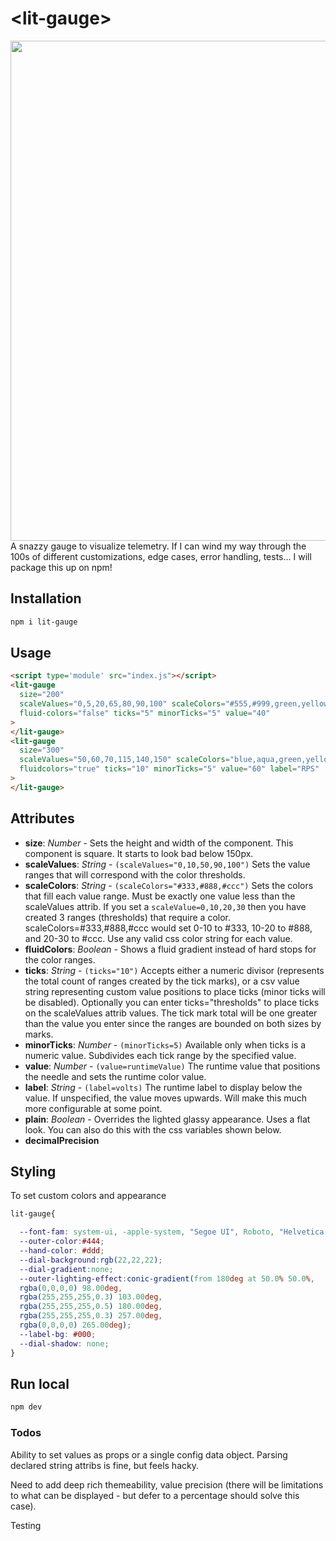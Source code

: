 # \<lit-gauge>
<img src="https://thewebkid.com/lit-gauges.png?v=1" width=800>
A snazzy gauge to visualize telemetry. If I can wind my way through the 100s of different customizations, edge cases, error handling, tests... I will package this up on npm!



## Installation

```bash
npm i lit-gauge
```

## Usage

```html
<script type='module' src="index.js"></script>
<lit-gauge
  size="200"
  scaleValues="0,5,20,65,80,90,100" scaleColors="#555,#999,green,yellow,orange,red"
  fluid-colors="false" ticks="5" minorTicks="5" value="40"
>
</lit-gauge>
<lit-gauge
  size="300"
  scaleValues="50,60,70,115,140,150" scaleColors="blue,aqua,green,yellow,red"
  fluidcolors="true" ticks="10" minorTicks="5" value="60" label="RPS"
>
</lit-gauge>
```
## Attributes
- **size**: _Number_ - Sets the height and width of the component. This component is square. It starts to look bad below 150px.
- **scaleValues**: _String_ - `(scaleValues="0,10,50,90,100")` Sets the value ranges that will correspond with the color thresholds.
- **scaleColors**: _String_ - `(scaleColors="#333,#888,#ccc")` Sets the colors that fill each value range. Must be exactly one value less than the scaleValues attrib. If you set a `scaleValue=0,10,20,30` then you have created 3 ranges (thresholds) that require a color. scaleColors=#333,#888,#ccc would set 0-10 to #333, 10-20 to #888, and 20-30 to #ccc. Use any valid css color string for each value.  
- **fluidColors**: _Boolean_ - Shows a fluid gradient instead of hard stops for the color ranges.
- **ticks**: _String_ - `(ticks="10")` Accepts either a numeric divisor (represents the total count of ranges created by the tick marks), or a csv value string representing custom value positions to place ticks (minor ticks will be disabled). Optionally you can enter ticks="thresholds" to place ticks on the scaleValues attrib values. The tick mark total will be one greater than the value you enter since the ranges are bounded on both sizes by marks.
- **minorTicks**: _Number_ - `(minorTicks=5)` Available only when ticks is a numeric value. Subdivides each tick range by the specified value.
- **value**: _Number_ - `(value=runtimeValue)` The runtime value that positions the needle and sets the runtime color value. 
- **label**: _String_ - `(label=volts)` The runtime label to display below the value. If unspecified, the value moves upwards. Will make this much more configurable at some point.
- **plain**: _Boolean_ - Overrides the lighted glassy appearance. Uses a flat look. You can also do this with the css variables shown below.
- **decimalPrecision** 

## Styling
To set custom colors and appearance
```css
lit-gauge{

  --font-fam: system-ui, -apple-system, "Segoe UI", Roboto, "Helvetica Neue", "Noto Sans", "Liberation Sans", Arial, sans-serif, "Apple Color Emoji", "Segoe UI Emoji", "Segoe UI Symbol", "Noto Color Emoji";
  --outer-color:#444;
  --hand-color: #ddd;
  --dial-background:rgb(22,22,22);
  --dial-gradient:none;
  --outer-lighting-effect:conic-gradient(from 180deg at 50.0% 50.0%,
  rgba(0,0,0,0) 98.00deg,
  rgba(255,255,255,0.3) 103.00deg,
  rgba(255,255,255,0.5) 180.00deg,
  rgba(255,255,255,0.3) 257.00deg,
  rgba(0,0,0,0) 265.00deg);
  --label-bg: #000;
  --dial-shadow: none;
}
```

## Run local
```bash
npm dev
```

### Todos
Ability to set values as props or a single config data object. Parsing declared string attribs is fine, but feels hacky.

Need to add deep rich themeability, value precision (there will be limitations to what can be displayed - but defer to a percentage should solve this case). 

Testing

